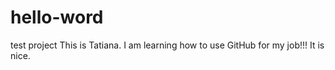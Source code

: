 # hello-word
test project
This is Tatiana.  I am learning how to use GitHub for my job!!! It is nice.
